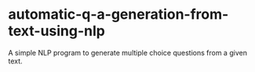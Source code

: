 # automatic-q-a-generation-from-text-using-nlp
A simple NLP program to generate multiple choice questions from a given text.
